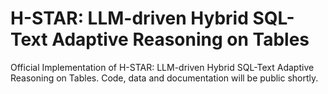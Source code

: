 # H-STAR: LLM-driven Hybrid SQL-Text Adaptive Reasoning on Tables

Official Implementation of H-STAR: LLM-driven Hybrid SQL-Text Adaptive Reasoning on Tables.
Code, data and documentation will be public shortly.

